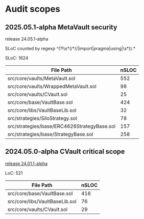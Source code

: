 # Audit scopes

## 2025.05.1-alpha MetaVault security

release 24.05.1-alpha

SLoC counted by regexp ^(?!\s*(/\*//|import|pragma|using|\s*$)).*$

SLoC: 1624

| File Path                                   | nSLOC |
|---------------------------------------------|-------|
| src/core/vaults/MetaVault.sol               | 552   |
| src/core/vaults/WrappedMetaVault.sol        | 98    |
| src/core/vaults/CVault.sol                  | 25    |
| src/core/base/VaultBase.sol                 | 424   |
| src/core/libs/VaultBaseLib.sol              | 32    |
| src/strategies/SiloStrategy.sol             | 78    |
| src/strategies/base/ERC4626StrategyBase.sol | 157   |
| src/strategies/base/StrategyBase.sol        | 258   |

## 2024.05.0-alpha CVault critical scope

[release 24.01.1-alpha](https://github.com/stabilitydao/stability-contracts/releases/tag/v24.01.1-alpha)

LoC: 521

| File Path                      | nSLOC |
|--------------------------------|-------|
| src/core/base/VaultBase.sol    | 416   |
| src/core/libs/VaultBaseLib.sol | 76    |
| src/core/vaults/CVault.sol     | 29    |
